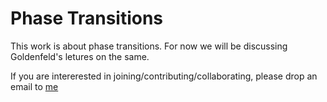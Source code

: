 # Phase Transitions

This work is about phase transitions. For now we will be discussing Goldenfeld's letures on the same.

If you are intererested in joining/contributing/collaborating, please drop an email to [me](mailto:djkuzhively@gmail.com)
